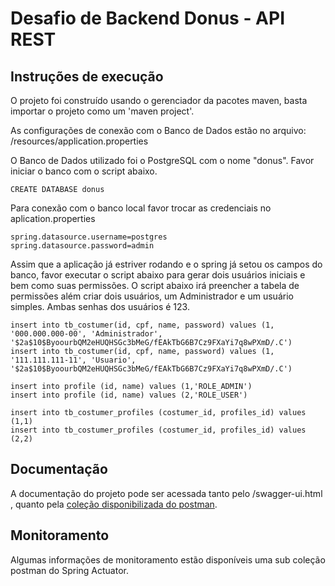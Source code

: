 # Desafio de Backend Donus - API REST

## Instruções de execução

O projeto foi construído usando o gerenciador da pacotes maven, basta importar o projeto como um 'maven project'.

As configurações de conexão com o Banco de Dados estão no arquivo: /resources/application.properties

O Banco de Dados utilizado foi o PostgreSQL com o nome "donus". Favor iniciar o banco com o script abaixo.

```
CREATE DATABASE donus
```

Para conexão com o banco local favor trocar as credenciais no aplication.properties
```
spring.datasource.username=postgres
spring.datasource.password=admin
```

Assim que a aplicação já estriver rodando e o spring já setou os campos do banco, favor executar o script abaixo para gerar dois usuários iniciais e bem como suas permissões.
O script abaixo irá preencher a tabela de permissões além criar dois usuários, um Administrador e um usuário simples. Ambas senhas dos usuários é 123.
```
insert into tb_costumer(id, cpf, name, password) values (1, '000.000.000-00', 'Administrador', '$2a$10$ByoourbQM2eHUQHSGc3bMeG/fEAkTbG6B7Cz9FXaYi7q8wPXmD/.C')
insert into tb_costumer(id, cpf, name, password) values (1, '111.111.111-11', 'Usuario', '$2a$10$ByoourbQM2eHUQHSGc3bMeG/fEAkTbG6B7Cz9FXaYi7q8wPXmD/.C')

insert into profile (id, name) values (1,'ROLE_ADMIN')
insert into profile (id, name) values (2,'ROLE_USER')

insert into tb_costumer_profiles (costumer_id, profiles_id) values (1,1)
insert into tb_costumer_profiles (costumer_id, profiles_id) values (2,2)
```

## Documentação
A documentação do projeto pode ser acessada tanto pelo /swagger-ui.html , quanto pela [coleção disponibilizada do postman](postman%20collection).

## Monitoramento
Algumas informações de monitoramento estão disponíveis uma sub coleção postman do Spring Actuator.
